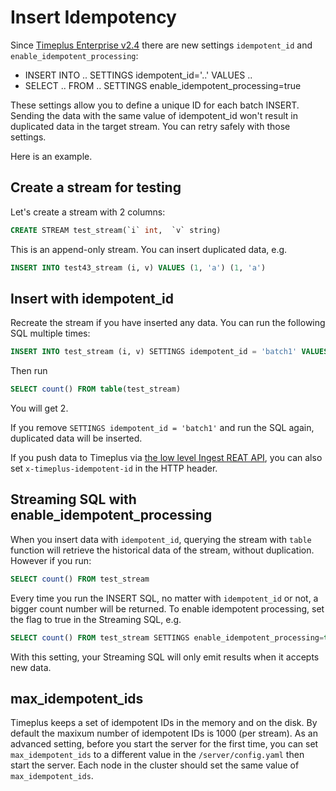 # Insert Idempotency

Since [Timeplus Enterprise v2.4](/enterprise-v2.4) there are new settings `idempotent_id` and `enable_idempotent_processing`:
* INSERT INTO .. SETTINGS idempotent_id='..' VALUES ..
* SELECT .. FROM .. SETTINGS enable_idempotent_processing=true

These settings allow you to define a unique ID for each batch INSERT. Sending the data with the same value of idempotent_id won't result in duplicated data in the target stream. You can retry safely with those settings.

Here is an example.

## Create a stream for testing

Let's create a stream with 2 columns:
```sql
CREATE STREAM test_stream(`i` int,  `v` string)
```

This is an append-only stream. You can insert duplicated data, e.g.
```sql
INSERT INTO test43_stream (i, v) VALUES (1, 'a') (1, 'a')
```

## Insert with idempotent_id
Recreate the stream if you have inserted any data. You can run the following SQL multiple times:
```sql
INSERT INTO test_stream (i, v) SETTINGS idempotent_id = 'batch1' VALUES (1, 'a') (2, 'b');
```
Then run
```sql
SELECT count() FROM table(test_stream)
```
You will get 2.

If you remove `SETTINGS idempotent_id = 'batch1'` and run the SQL again, duplicated data will be inserted.

If you push data to Timeplus via [the low level Ingest REAT API](/proton-ingest-api), you can also set `x-timeplus-idempotent-id` in the HTTP header.

## Streaming SQL with enable_idempotent_processing
When you insert data with `idempotent_id`, querying the stream with `table` function will retrieve the historical data of the stream, without duplication. However if you run:
```sql
SELECT count() FROM test_stream
```
Every time you run the INSERT SQL, no matter with `idempotent_id` or not, a bigger count number will be returned. To enable idempotent processing, set the flag to true in the Streaming SQL, e.g.
```sql
SELECT count() FROM test_stream SETTINGS enable_idempotent_processing=true;
```
With this setting, your Streaming SQL will only emit results when it accepts new data.

## max_idempotent_ids

Timeplus keeps a set of idempotent IDs in the memory and on the disk. By default the maxixum number of idempotent IDs is 1000 (per stream). As an advanced setting, before you start the server for the first time, you can set `max_idempotent_ids` to a different value in the `/server/config.yaml` then start the server. Each node in the cluster should set the same value of `max_idempotent_ids`.
